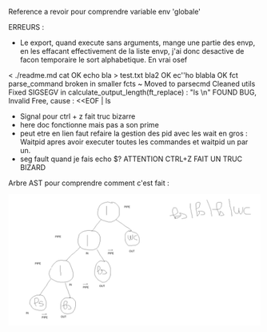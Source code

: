 Reference a revoir pour comprendre variable env 'globale'

ERREURS :

- Le export, quand execute sans arguments, mange une partie des envp, en les effacant effectivement de la liste envp, j'ai donc desactive de facon temporaire le sort alphabetique. En vrai osef

< ./readme.md cat OK
echo bla > test.txt bla2 OK
ec''ho blabla OK
fct parse_command broken in smaller fcts
~ Moved to parsecmd
Cleaned utils
Fixed SIGSEGV in calculate_output_length(ft_replace) : "ls \n"
FOUND BUG, Invalid Free, cause : <<EOF | ls

- Signal pour ctrl + z fait truc bizarre
- here doc fonctionne mais pas a son prime
- peut etre en lien faut refaire la gestion des pid avec les wait en gros : Waitpid apres avoir executer toutes les commandes et waitpid un par un.
- seg fault quand je fais echo $?
ATTENTION CTRL+Z FAIT UN TRUC BIZARD

Arbre AST pour comprendre comment c'est fait :

![alt text](<Screenshot from 2024-06-19 19-27-15.png>)

